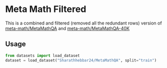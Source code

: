 # Meta Math Filtered

This is a combined and filtered (removed all the redundant rows) version of [meta-math/MetaMathQA](https://huggingface.co/datasets/meta-math/MetaMathQA) and [meta-math/MetaMathQA-40K](https://huggingface.co/datasets/meta-math/MetaMathQA-40K)



## Usage

```python
from datasets import load_dataset
dataset = load_dataset("Sharathhebbar24/MetaMathQA", split="train")
```